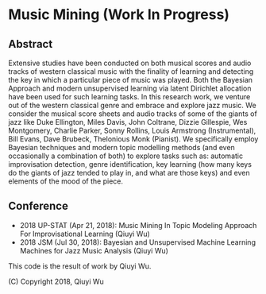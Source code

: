 # Music Mining (Work In Progress)

## Abstract
Extensive studies have been conducted on both musical scores and audio tracks of western classical music with the finality of learning and detecting the key in which a particular piece of music was played. Both the Bayesian Approach and modern unsupervised learning via latent Dirichlet allocation have been used for such learning tasks. In this research work, we venture out of the western classical genre and embrace and explore jazz music. We consider the musical score sheets and audio tracks of some of the giants of jazz like Duke Ellington, Miles Davis, John Coltrane, Dizzie Gillespie, Wes Montgomery, Charlie Parker, Sonny Rollins, Louis Armstrong (Instrumental), Bill Evans, Dave Brubeck, Thelonious Monk (Pianist). We specifically employ Bayesian techniques and modern topic modelling methods (and even occasionally a combination of both) to explore tasks such as: automatic improvisation detection, genre identification, key learning (how many keys do the giants of jazz tended to play in, and what are those keys) and even elements of the mood of the piece.  

## Conference
* 2018 UP-STAT (Apr 21, 2018): Music Mining In Topic Modeling Approach For Improvisational Learning (Qiuyi Wu)
* 2018 JSM (Jul 30, 2018): Bayesian and Unsupervised Machine Learning Machines for Jazz Music Analysis (Qiuyi Wu)


This code is the result of work by Qiuyi Wu.

(C) Copyright 2018, Qiuyi Wu



